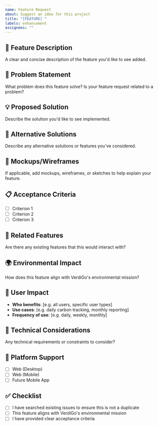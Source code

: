 ```yaml
---
name: Feature Request
about: Suggest an idea for this project
title: "[FEATURE] "
labels: enhancement
assignees: ""
---
```


## 🚀 Feature Description

A clear and concise description of the feature you'd like to see added.

## 🎯 Problem Statement

What problem does this feature solve? Is your feature request related to a problem?

## 💡 Proposed Solution

Describe the solution you'd like to see implemented.

## 🔄 Alternative Solutions

Describe any alternative solutions or features you've considered.

## 🎨 Mockups/Wireframes

If applicable, add mockups, wireframes, or sketches to help explain your feature.

## 📋 Acceptance Criteria

- [ ] Criterion 1
- [ ] Criterion 2
- [ ] Criterion 3

## 🔗 Related Features

Are there any existing features that this would interact with?

## 🌍 Environmental Impact

How does this feature align with VerdiGo's environmental mission?

## 👥 User Impact

- **Who benefits**: [e.g. all users, specific user types]
- **Use cases**: [e.g. daily carbon tracking, monthly reporting]
- **Frequency of use**: [e.g. daily, weekly, monthly]

## 🔧 Technical Considerations

Any technical requirements or constraints to consider?

## 📱 Platform Support

- [ ] Web (Desktop)
- [ ] Web (Mobile)
- [ ] Future Mobile App

## ✅ Checklist

- [ ] I have searched existing issues to ensure this is not a duplicate
- [ ] This feature aligns with VerdiGo's environmental mission
- [ ] I have provided clear acceptance criteria
